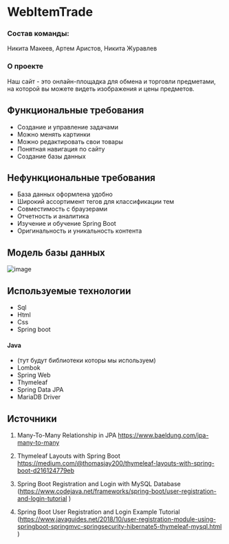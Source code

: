 # WebItemTrade
### Состав команды: 
Никита Макеев, Артем Аристов, Никита Журавлев
### О проекте
Наш сайт - это онлайн-площадка для обмена и торговли предметами, на которой вы можете видеть изображения и цены предметов.
## Функциональные требования 
- Создание и управление задачами
- Можно менять картинки
- Можно редактировать свои товары
- Понятная навигация по сайту
- Создание базы данных
## Нефункциональные требования
- База данных оформлена удобно
- Широкий ассортимент тегов для классификации тем
- Совместимость с браузерами
- Отчетность и аналитика
- Изучение и обучение Spring Boot
- Оригинальность и уникальность контента
## Модель базы данных
![image](https://github.com/NikitaMakeev/WebItemTrade/assets/131643947/285f05c4-1aad-422e-8b03-d452e8a30950)
## Используемые технологии
- Sql
- Html
- Css
- Spring boot
#### Java 
- (тут будут библиотеки которы мы используем)
- Lombok
- Spring Web
- Thymeleaf
- Spring Data JPA
- MariaDB Driver
## Источники
1.  Many-To-Many Relationship in JPA https://www.baeldung.com/jpa-many-to-many  

2. Thymeleaf Layouts with Spring Boot https://medium.com/@thomasjay200/thymeleaf-layouts-with-spring-boot-d216124779eb  

3. Spring Boot Registration and Login with MySQL Database (https://www.codejava.net/frameworks/spring-boot/user-registration-and-login-tutorial ) 

4. Spring Boot User Registration and Login Example Tutorial (https://www.javaguides.net/2018/10/user-registration-module-using-springboot-springmvc-springsecurity-hibernate5-thymeleaf-mysql.html ) 



 

 

 

